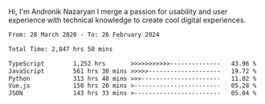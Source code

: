 Hi, I'm Andronik Nazaryan
I merge a passion for usability and user experience with technical knowledge to create cool digital experiences.


<!--START_SECTION:waka-->

```txt
From: 28 March 2020 - To: 26 February 2024

Total Time: 2,847 hrs 50 mins

TypeScript        1,252 hrs       >>>>>>>>>>>--------------   43.96 %
JavaScript        561 hrs 30 mins >>>>>--------------------   19.72 %
Python            313 hrs 48 mins >>>----------------------   11.02 %
Vue.js            150 hrs 20 mins >------------------------   05.28 %
JSON              143 hrs 33 mins >------------------------   05.04 %
```

<!--END_SECTION:waka-->
